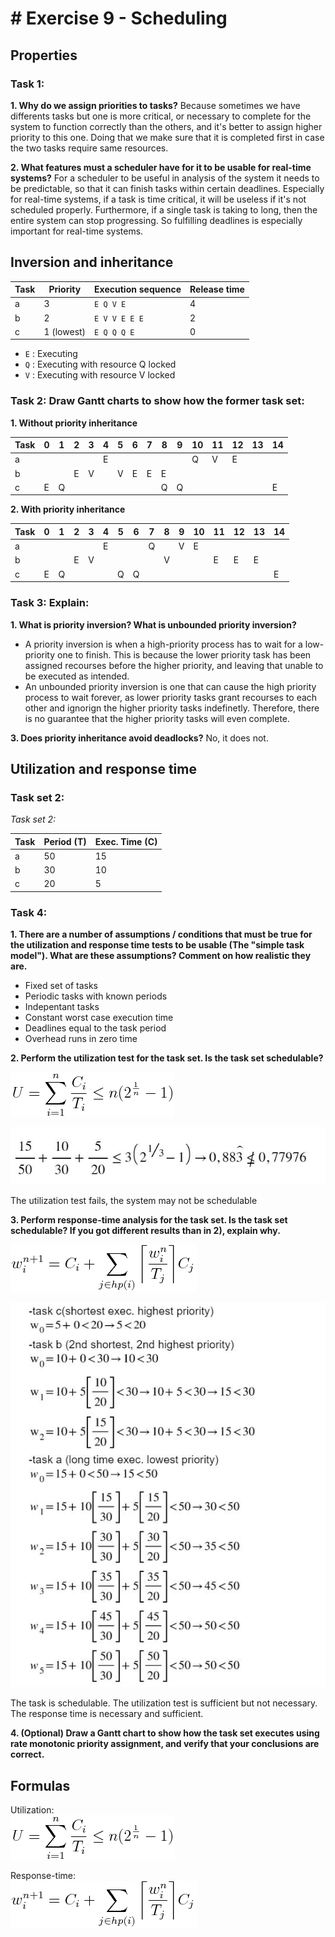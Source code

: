 # # Exercise 9 - Scheduling

## Properties

### Task 1:
 **1. Why do we assign priorities to tasks?**
 Because sometimes we have differents tasks but one is more critical, or necessary to complete for the system to function correctly than the others, and it's better to assign higher priority to this one. Doing that we make sure that it is completed first in case the two tasks require same resources.
 
 **2. What features must a scheduler have for it to be usable for real-time systems?**
 For a scheduler to be useful in analysis of the system it needs to be predictable, so that it can finish tasks within certain deadlines. Especially for real-time systems, if a task is time critical, it will be useless if it's not scheduled properly. Furthermore, if a single task is taking to long, then the entire system can stop progressing. So fulfilling deadlines is especially important for real-time systems. 

 
## Inversion and inheritance


| Task | Priority   | Execution sequence | Release time |
|------|------------|--------------------|--------------|
| a    | 3          | `E Q V E`          | 4            |
| b    | 2          | `E V V E E E`      | 2            |
| c    | 1 (lowest) | `E Q Q Q E`        | 0            |

 - `E` : Executing
 - `Q` : Executing with resource Q locked
 - `V` : Executing with resource V locked


### Task 2: Draw Gantt charts to show how the former task set:
 **1. Without priority inheritance**
 
| Task | 0  | 1 | 2 | 3  | 4 | 5 | 6 | 7 | 8 | 9 | 10 | 11 | 12 | 13 | 14 |
|------|----|---|---|----|---|---|---|---|---|---|----|----|----|----|----|
| a    |    |   |   |    |  E|   |   |   |   |   |   Q|   V|   E|    |
| b    |    |   | E |   V|   |V  |  E|  E|  E|   |    |    |    |    |
| c    |E   |Q  |   |    |   |   |   |   |  Q|  Q|    |    |    |    |   E|

**2. With priority inheritance**
 
| Task | 0  | 1 | 2 | 3  | 4 | 5 | 6 | 7 | 8 | 9 | 10 | 11 | 12 | 13 | 14 |
|------|----|---|---|----|---|---|---|---|---|---|----|----|----|----|----|
| a    | |  |           ||E|||Q||V|E| |||
| b    |   |      | E          |V|||||V|||E|E|E|
| c    |E |  Q     |        | | |Q|Q| | | | | | | |E|


### Task 3: Explain:
 **1. What is priority inversion? What is unbounded priority inversion?**
 * A priority inversion is when a high-priority process has to wait for a low-priority one to finish. This is because the lower priority task has been assigned recourses before the higher priority, and leaving that unable to be executed as intended. 
 * An unbounded priority inversion is one that can cause the high priority process to wait forever, as lower priority tasks grant recourses to each other and ignorign the higher priority tasks indefinetly. Therefore, there is no guarantee that the higher priority tasks will even complete. 
  
 **3. Does priority inheritance avoid deadlocks?**
 No, it does not.
 

## Utilization and response time

### Task set 2:

*Task set 2:*

| Task | Period (T) | Exec. Time (C) |
|------|------------|----------------|
| a    | 50         | 15             |
| b    | 30         | 10             |
| c    | 20         | 5              |

### Task 4:
 **1. There are a number of assumptions / conditions that must be true for the utilization and response time tests to be usable (The "simple task model"). What are these assumptions? Comment on how realistic they are.**
* Fixed set of tasks 
* Periodic tasks with known periods
* Indepentant tasks 
* Constant worst case execution time 
* Deadlines equal to the task period 
* Overhead runs in zero time 
 
 
 **2. Perform the utilization test for the task set. Is the task set schedulable?**
 
  ![U = \sum_{i=1}^{n} \frac{C_i}{T_i} \leq n(2^{\frac{1}{n}}-1)](eqn-utilization.png)
  
   ![calculations](Capture1.JPG)
   
   The utilization test fails, the system may not be schedulable
 
 **3. Perform response-time analysis for the task set. Is the task set schedulable? If you got different results than in 2), explain why.**
 
![w_{i}^{n+1} = C_i + \sum_{j \in hp(i)} \bigg \lceil {\frac{w_i^n}{T_j}} \bigg \rceil C_j](eqn-responsetime.png)

![calculations](ap3.jpg)

The task is schedulable.
The utilization test is sufficient but not necessary.
The response time is necessary and sufficient.
 
 **4. (Optional) Draw a Gantt chart to show how the task set executes using rate monotonic priority assignment, and verify that your conclusions are correct.**

## Formulas

Utilization:  
![U = \sum_{i=1}^{n} \frac{C_i}{T_i} \leq n(2^{\frac{1}{n}}-1)](eqn-utilization.png)

Response-time:  
![w_{i}^{n+1} = C_i + \sum_{j \in hp(i)} \bigg \lceil {\frac{w_i^n}{T_j}} \bigg \rceil C_j](eqn-responsetime.png)


